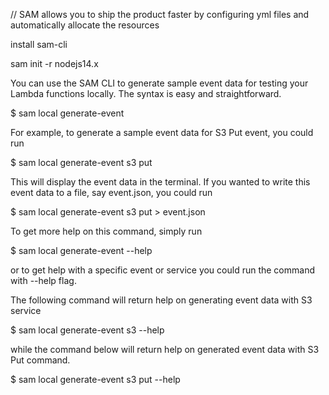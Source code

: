 // SAM allows you to ship the product faster by configuring yml files and automatically allocate the resources




install sam-cli


sam init -r nodejs14.x



You can use the SAM CLI to generate sample event data for testing your Lambda functions locally. The syntax is easy and straightforward.

$ sam local generate-event <service> <event>

For example, to generate a sample event data for S3 Put event, you could run

$ sam local generate-event s3 put

This will display the event data in the terminal. If you wanted to write this event data to a file, say event.json, you could run

$ sam local generate-event s3 put > event.json

To get more help on this command, simply run

$ sam local generate-event --help

or to get help with a specific event or service you could run the command with --help flag.

The following command will return help on generating event data with S3 service

$ sam local generate-event s3 --help

while the command below will return help on generated event data with S3 Put command.

$ sam local generate-event s3 put --help